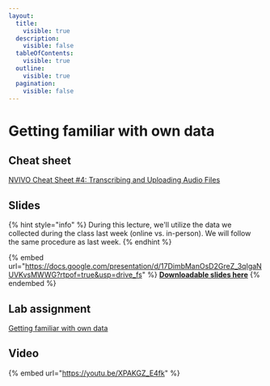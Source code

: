 ```yaml
---
layout:
  title:
    visible: true
  description:
    visible: false
  tableOfContents:
    visible: true
  outline:
    visible: true
  pagination:
    visible: false
---
```


# Getting familiar with own data

## Cheat sheet

[NVIVO Cheat Sheet #4: Transcribing and Uploading Audio Files](https://docs.google.com/document/d/1k\_m4Lws2CO75UMxuWzDIH9SQjlQ-zSOcnZ9rQVnt8e0/edit?usp=sharing)

## Slides

{% hint style="info" %}
During this lecture, we'll utilize the data we collected during the class last week (online vs. in-person). We will follow the same procedure as last week.
{% endhint %}

{% embed url="https://docs.google.com/presentation/d/17DimbManOsD2GreZ_3qIgaNUVKvsMWWG?rtpof=true&usp=drive_fs" %}
[**Downloadable slides here**](https://docs.google.com/presentation/d/17DimbManOsD2GreZ\_3qIgaNUVKvsMWWG?rtpof=true\&usp=drive\_fs)
{% endembed %}

## Lab assignment

[Getting familiar with own data](https://docs.google.com/document/d/1aB-LY2crVhadQb8f6hXRu7JhBrPdSxGYdz5JWQi\_0\_I/edit?usp=sharing)

## Video

{% embed url="https://youtu.be/XPAKGZ_E4fk" %}
